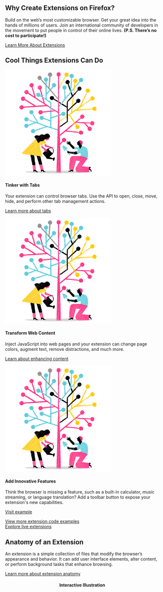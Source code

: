<!-- Section Intro -->
<div class="panel section-intro extra-space bg-dark">
<div class="grid-container grid-x grid-padding-x align-center">
<div class="cell small-12 medium-6 large-5" markdown="1">

## Why Create Extensions on&nbsp;Firefox?

</div>
<div class="cell small-12 medium-6 large-5" markdown="1">

Build on the web’s most customizable browser. Get your great idea into the hands of millions of users. Join an international community of developers in the movement to put people in control of their online lives. __(P.S. There’s no cost to participate!)__

[Learn More About Extensions](https://www.google.com)

</div>
</div>
</div>
<!-- END: Section Intro -->


<!-- Section Tiles -->
<div class="section-tiles bg-grey">
<div class="tiles-outside">
<div class="grid-container grid-x grid-padding-x align-center">
<div class="cell small-12 medium-8 large-6 text-center" markdown="1">

## Cool Things Extensions Can Do

</div>
</div>
</div>
<div class="tiles-container mobile-slider">
<div class="grid-container grid-x grid-padding-x align-center">

<!-- Tile 1 -->
<div class="cell small-12 medium-4 tile" markdown="1">

![Tinker with Tabs](assets/img/billboard-more-power.f83d248d8724.png "Tinker with Tabs")

#### Tinker with Tabs

Your extension can control browser tabs. Use the API to open, close, move, hide, and perform other tab management actions.

[Learn more about tabs](https://www.google.com)

</div>
<!-- END: Tile 1 -->

<!-- Tile 2 -->
<div class="cell small-12 medium-4 tile" markdown="1">

![Transform Web Content](assets/img/billboard-more-power.f83d248d8724.png "Transform Web Content")

#### Transform Web Content

Inject JavaScript into web pages and your extension can change page colors, augment text, remove distractions, and much more.

[Learn about enhancing content](https://www.google.com)

</div>
<!-- END: Tile 2 -->

<!-- Tile 3 -->
<div class="cell small-12 medium-4 tile" markdown="1">

![Add Innovative Features](assets/img/billboard-more-power.f83d248d8724.png "Add Innovative Features")

#### Add Innovative Features

Think the browser is missing a feature, such as a built-in calculator, music streaming, or language translation? Add a toolbar button to expose your extension's new capabilities.

[Visit example](https://www.google.com)

</div>
<!-- END: Tile 3 -->

</div>
</div>
<div class="tiles-outside">
<div class="grid-container grid-x grid-padding-x align-center">
<div class="cell small-12 medium-8 large-6 text-center" markdown="1">

[View more extension code examples](https://www.google.com)  
[Explore live extensions](https://www.google.com)

</div>
</div>
</div>
</div>
<!-- END: Section Tiles -->


<!-- Section Anatomy of an Extension -->
<div class="section-anatomy panel bg-grey">
<div class="grid-container grid-x grid-padding-x align-center">
<div class="cell small-12 medium-6 large-5" markdown="1">

## Anatomy of an Extension

</div>
<div class="cell small-12 medium-6 large-5" markdown="1">
	
An extension is a simple collection of files that modify the browser’s appearance and behavior. It can add user interface elements, alter content, or perform background tasks that enhance browsing.

[Learn more about extension anatomy](https://www.google.com)

</div>
</div>
<div class="grid-container grid-x grid-padding-x align-center">
<div id="" class="cell small-12 medium-6 large-5">

<h4 class="panel" style="text-align: center;">Interactive Illustration</h4>

</div>
</div>
</div>
<!-- END: Section Anatomy of an Extension -->
